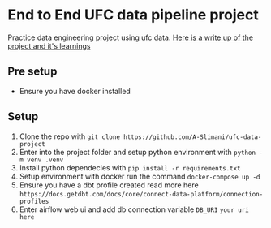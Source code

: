 # End to End UFC data pipeline project

Practice data engineering project using ufc data.
[Here is a write up of the project and it's learnings](https://innovative-walnut-cd4.notion.site/Data-Pipeline-Project-1b94bb5188cb80c6bcf3d86bf6042a9e)

## Pre setup
- Ensure you have docker installed

## Setup
1. Clone the repo with `git clone https://github.com/A-Slimani/ufc-data-project`
2. Enter into the project folder and setup python environment with `python -m venv .venv`
3. Install python dependecies with `pip install -r requirements.txt`
4. Setup environment with docker run the command `docker-compose up -d`
5. Ensure you have a dbt profile created read more here `https://docs.getdbt.com/docs/core/connect-data-platform/connection-profiles`
6. Enter airflow web ui and add db connection variable `DB_URI` `your uri here`

